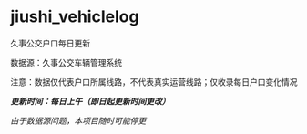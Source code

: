 # jiushi_vehiclelog

久事公交户口每日更新

数据源：久事公交车辆管理系统

注意：数据仅代表户口所属线路，不代表真实运营线路；仅收录每日户口变化情况

***更新时间：每日上午（即日起更新时间更改）***

*由于数据源问题，本项目随时可能停更*
